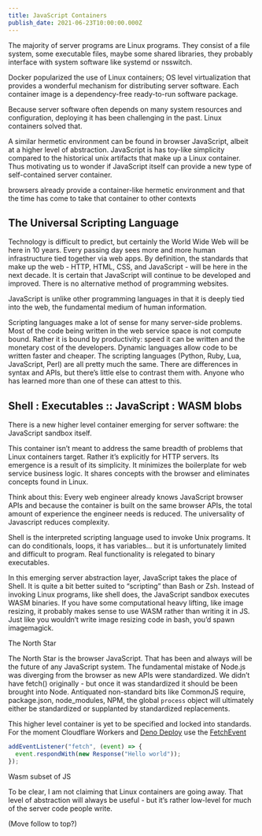 ```yaml
---
title: JavaScript Containers
publish_date: 2021-06-23T10:00:00.000Z
---
```


The majority of server programs are Linux programs. They consist of a file
system, some executable files, maybe some shared libraries, they probably
interface with system software like systemd or nsswitch.

Docker popularized the use of Linux containers; OS level virtualization that
provides a wonderful mechanism for distributing server software. Each container
image is a dependency-free ready-to-run software package.

Because server software often depends on many system resources and
configuration, deploying it has been challenging in the past. Linux containers
solved that.

A similar hermetic environment can be found in browser JavaScript, albeit at a
higher level of abstraction. JavaScript is has toy-like simplicity compared to
the historical unix artifacts that make up a Linux container. Thus motivating us
to wonder if JavaScript itself can provide a new type of self-contained server
container.

browsers already provide a container-like hermetic environment and that the time
has come to take that container to other contexts

## The Universal Scripting Language

Technology is difficult to predict, but certainly the World Wide Web will be
here in 10 years. Every passing day sees more and more human infrastructure tied
together via web apps. By definition, the standards that make up the web - HTTP,
HTML, CSS, and JavaScript - will be here in the next decade. It is certain that
JavaScript will continue to be developed and improved. There is no alternative
method of programming websites.

JavaScript is unlike other programming languages in that it is deeply tied into
the web, the fundamental medium of human information.

Scripting languages make a lot of sense for many server-side problems. Most of
the code being written in the web service space is not compute bound. Rather it
is bound by productivity: speed it can be written and the monetary cost of the
developers. Dynamic languages allow code to be written faster and cheaper. The
scripting languages (Python, Ruby, Lua, JavaScript, Perl) are all pretty much
the same. There are differences in syntax and APIs, but there’s little else to
contrast them with. Anyone who has learned more than one of these can attest to
this.

## Shell : Executables :: JavaScript : WASM blobs

There is a new higher level container emerging for server software: the
JavaScript sandbox itself.

This container isn’t meant to address the same breadth of problems that Linux
containers target. Rather it’s explicitly for HTTP servers. Its emergence is a
result of its simplicity. It minimizes the boilerplate for web service business
logic. It shares concepts with the browser and eliminates concepts found in
Linux.

Think about this: Every web engineer already knows JavaScript browser APIs and
because the container is built on the same browser APIs, the total amount of
experience the engineer needs is reduced. The universality of Javascript reduces
complexity.

Shell is the interpreted scripting language used to invoke Unix programs. It can
do conditionals, loops, it has variables… but it is unfortunately limited and
difficult to program. Real functionality is relegated to binary executables.

In this emerging server abstraction layer, JavaScript takes the place of Shell.
It is quite a bit better suited to “scripting” than Bash or Zsh. Instead of
invoking Linux programs, like shell does, the JavaScript sandbox executes WASM
binaries. If you have some computational heavy lifting, like image resizing, it
probably makes sense to use WASM rather than writing it in JS. Just like you
wouldn’t write image resizing code in bash, you’d spawn imagemagick.

The North Star

The North Star is the browser JavaScript. That has been and always will be the
future of any JavaScript system. The fundamental mistake of Node.js was
diverging from the browser as new APIs were standardized. We didn’t have fetch()
originally - but once it was standardized it should be been brought into Node.
Antiquated non-standard bits like CommonJS require, package.json, node_modules,
NPM, the global `process` object will ultimately either be standardized or
supplanted by standardized replacements.

This higher level container is yet to be specified and locked into standards.
For the moment Cloudflare Workers and [Deno Deploy](https://deno.com/deploy) use
the
[FetchEvent](https://developers.cloudflare.com/workers/runtime-apis/fetch-event/)

```js
addEventListener("fetch", (event) => {
  event.respondWith(new Response("Hello world"));
});
```

Wasm subset of JS

To be clear, I am not claiming that Linux containers are going away. That level
of abstraction will always be useful - but it’s rather low-level for much of the
server code people write.

(Move follow to top?)
